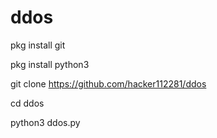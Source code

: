 # ddos
pkg install git 

pkg install python3

git clone https://github.com/hacker112281/ddos

cd ddos

python3 ddos.py
